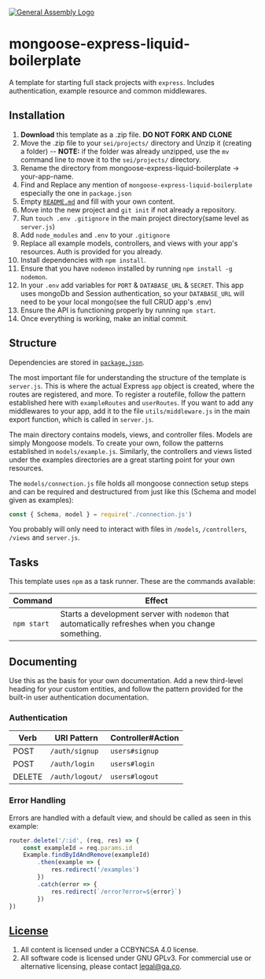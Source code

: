 [![General Assembly Logo](https://camo.githubusercontent.com/1a91b05b8f4d44b5bbfb83abac2b0996d8e26c92/687474703a2f2f692e696d6775722e636f6d2f6b6538555354712e706e67)](https://generalassemb.ly/education/web-development-immersive)

# mongoose-express-liquid-boilerplate

A template for starting full stack projects with `express`. Includes
authentication, example resource and common middlewares.

## Installation

1. **Download** this template as a .zip file. **DO NOT FORK AND CLONE**
2. Move the .zip file to your `sei/projects/` directory and Unzip it (creating a
   folder) -- **NOTE:** if the folder was already unzipped, use the `mv` command
   line to move it to the `sei/projects/` directory.
3. Rename the directory from mongoose-express-liquid-boilerplate -> your-app-name.
4. Find and Replace any mention of `mongoose-express-liquid-boilerplate` especially the one in `package.json`
5. Empty [`README.md`](README.md) and fill with your own content.
6. Move into the new project and `git init` if not already a repository.
7. Run `touch .env .gitignore` in the main project directory(same level as `server.js`)
8. Add `node_modules` and `.env` to your `.gitignore`
9. Replace all example models, controllers, and views with your app's resources. Auth is provided for you already.
10. Install dependencies with `npm install`.
11. Ensure that you have `nodemon` installed by running `npm install -g nodemon`.
12. In your `.env` add variables for `PORT` & `DATABASE_URL` & `SECRET`. This app uses mongoDb and Session authentication, so your `DATABASE_URL` will need to be your local mongo(see the full CRUD app's .env)
13. Ensure the API is functioning properly by running `npm start`.
14. Once everything is working, make an initial commit.

## Structure

Dependencies are stored in [`package.json`](package.json).

The most important file for understanding the structure of the template is
`server.js`. This is where the actual Express `app` object is created, where
the routes are registered, and more. To register a routefile,
follow the pattern established here with `exampleRoutes` and `userRoutes`. If
you want to add any middlewares to your app, add it to the file `utils/middleware.js` in the main export function, which is called in `server.js`.

The main directory contains models, views, and controller files. Models are simply Mongoose
models. To create your own, follow the patterns established in
`models/example.js`. Similarly, the controllers and views listed under the examples directories are a great starting point for your own resources.

The `models/connection.js` file holds all mongoose connection setup steps and can be required and destructured from just like this (Schema and model given as examples):
```js
const { Schema, model } = require('./connection.js')
```


You probably will only need to interact with files in `/models`, `/controllers`, `/views` and `server.js`.

## Tasks

This template uses `npm` as a task runner. 
These are the commands available:

| Command                | Effect                                                                                                      |
|------------------------|-------------------------------------------------------------------------------------------------------------|
| `npm start`       | Starts a development server with `nodemon` that automatically refreshes when you change something.                                                                                         |

## Documenting

Use this as the basis for your own documentation. Add a new third-level heading for your custom entities, and follow the pattern provided for the built-in user authentication documentation.


### Authentication

| Verb   | URI Pattern            | Controller#Action |
|--------|------------------------|-------------------|
| POST   | `/auth/signup`             | `users#signup`    |
| POST   | `/auth/login`             | `users#login`    |
| DELETE | `/auth/logout/`        | `users#logout`   |

### Error Handling

Errors are handled with a default view, and should be called as seen in this example:
```js
router.delete('/:id', (req, res) => {
	const exampleId = req.params.id
	Example.findByIdAndRemove(exampleId)
		.then(example => {
			res.redirect('/examples')
		})
		.catch(error => {
			res.redirect(`/error?error=${error}`)
		})
})
```



## [License](LICENSE)

1. All content is licensed under a CC­BY­NC­SA 4.0 license.
1. All software code is licensed under GNU GPLv3. For commercial use or
    alternative licensing, please contact legal@ga.co.

